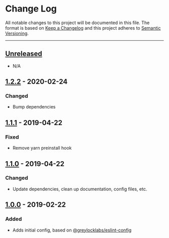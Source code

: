 # Change Log

All notable changes to this project will be documented in this file. The format is based on
[Keep a Changelog](http://keepachangelog.com/en/1.0.0/) and this project adheres to
[Semantic Versioning](http://semver.org/spec/v2.0.0.html).

---

## [Unreleased](https://github.com/greylocklabs/stylelint-config/compare/1.2.2...HEAD)

- N/A

## [1.2.2](https://github.com/greylocklabs/stylelint-config/releases/tag/1.2.2) - 2020-02-24

### Changed

- Bump dependencies

## [1.1.1](https://github.com/greylocklabs/stylelint-config/releases/tag/1.1.1) - 2019-04-22

### Fixed

- Remove yarn preinstall hook

## [1.1.0](https://github.com/greylocklabs/stylelint-config/releases/tag/1.1.0) - 2019-04-22

### Changed

- Update dependencies, clean up documentation, config files, etc.

## [1.0.0](https://github.com/greylocklabs/stylelint-config/releases/tag/1.0.0) - 2019-02-22

### Added

- Adds initial config, based on [@greylocklabs/eslint-config](https://github.com/greylocklabs/js)
